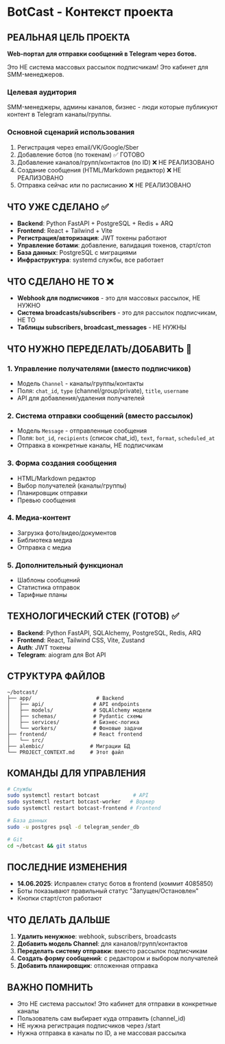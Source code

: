 # BotCast - Контекст проекта

## РЕАЛЬНАЯ ЦЕЛЬ ПРОЕКТА
**Web-портал для отправки сообщений в Telegram через ботов.**

Это НЕ система массовых рассылок подписчикам! Это кабинет для SMM-менеджеров.

### Целевая аудитория
SMM-менеджеры, админы каналов, бизнес - люди которые публикуют контент в Telegram каналы/группы.

### Основной сценарий использования
1. Регистрация через email/VK/Google/Sber
2. Добавление ботов (по токенам) ✅ ГОТОВО
3. Добавление каналов/групп/контактов (по ID) ❌ НЕ РЕАЛИЗОВАНО
4. Создание сообщения (HTML/Markdown редактор) ❌ НЕ РЕАЛИЗОВАНО
5. Отправка сейчас или по расписанию ❌ НЕ РЕАЛИЗОВАНО

## ЧТО УЖЕ СДЕЛАНО ✅
- **Backend**: Python FastAPI + PostgreSQL + Redis + ARQ
- **Frontend**: React + Tailwind + Vite
- **Регистрация/авторизация**: JWT токены работают
- **Управление ботами**: добавление, валидация токенов, старт/стоп
- **База данных**: PostgreSQL с миграциями
- **Инфраструктура**: systemd службы, все работает

## ЧТО СДЕЛАНО НЕ ТО ❌
- **Webhook для подписчиков** - это для массовых рассылок, НЕ НУЖНО
- **Система broadcasts/subscribers** - это для рассылок подписчикам, НЕ ТО
- **Таблицы subscribers, broadcast_messages** - НЕ НУЖНЫ

## ЧТО НУЖНО ПЕРЕДЕЛАТЬ/ДОБАВИТЬ 🚧

### 1. Управление получателями (вместо подписчиков)
- Модель `Channel` - каналы/группы/контакты
- Поля: `chat_id`, `type` (channel/group/private), `title`, `username`
- API для добавления/удаления получателей

### 2. Система отправки сообщений (вместо рассылок)
- Модель `Message` - отправленные сообщения
- Поля: `bot_id`, `recipients` (список chat_id), `text`, `format`, `scheduled_at`
- Отправка в конкретные каналы, НЕ подписчикам

### 3. Форма создания сообщения
- HTML/Markdown редактор
- Выбор получателей (каналы/группы)
- Планировщик отправки
- Превью сообщения

### 4. Медиа-контент
- Загрузка фото/видео/документов
- Библиотека медиа
- Отправка с медиа

### 5. Дополнительный функционал
- Шаблоны сообщений
- Статистика отправок
- Тарифные планы

## ТЕХНОЛОГИЧЕСКИЙ СТЕК (ГОТОВ) ✅
- **Backend**: Python FastAPI, SQLAlchemy, PostgreSQL, Redis, ARQ
- **Frontend**: React, Tailwind CSS, Vite, Zustand
- **Auth**: JWT токены
- **Telegram**: aiogram для Bot API

## СТРУКТУРА ФАЙЛОВ
```
~/botcast/
├── app/                     # Backend
│   ├── api/                # API endpoints
│   ├── models/             # SQLAlchemy модели
│   ├── schemas/            # Pydantic схемы
│   ├── services/           # Бизнес-логика
│   └── workers/            # Фоновые задачи
├── frontend/               # React frontend
│   └── src/
├── alembic/               # Миграции БД
└── PROJECT_CONTEXT.md     # Этот файл
```

## КОМАНДЫ ДЛЯ УПРАВЛЕНИЯ
```bash
# Службы
sudo systemctl restart botcast           # API
sudo systemctl restart botcast-worker   # Воркер
sudo systemctl restart botcast-frontend # Frontend

# База данных
sudo -u postgres psql -d telegram_sender_db

# Git
cd ~/botcast && git status
```

## ПОСЛЕДНИЕ ИЗМЕНЕНИЯ
- **14.06.2025**: Исправлен статус ботов в frontend (коммит 4085850)
- Боты показывают правильный статус "Запущен/Остановлен"
- Кнопки старт/стоп работают

## ЧТО ДЕЛАТЬ ДАЛЬШЕ
1. **Удалить ненужное**: webhook, subscribers, broadcasts
2. **Добавить модель Channel**: для каналов/групп/контактов
3. **Переделать систему отправки**: вместо рассылок подписчикам
4. **Создать форму сообщений**: с редактором и выбором получателей
5. **Добавить планировщик**: отложенная отправка

## ВАЖНО ПОМНИТЬ
- Это НЕ система рассылок! Это кабинет для отправки в конкретные каналы
- Пользователь сам выбирает куда отправить (channel_id)
- НЕ нужна регистрация подписчиков через /start
- Нужна отправка в каналы по ID, а не массовая рассылка
